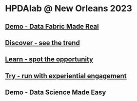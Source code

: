 # HPDAlab @ New Orleans 2023


## [Demo - Data Fabric Made Real](demo/udf-cancer-imaging.md)


## [Discover - see the trend](f01-discover.md)


## [Learn - spot the opportunity](f02-learn.md)


## [Try - run with experiential engagement](f03-try.md)


## Demo - Data Science Made Easy
